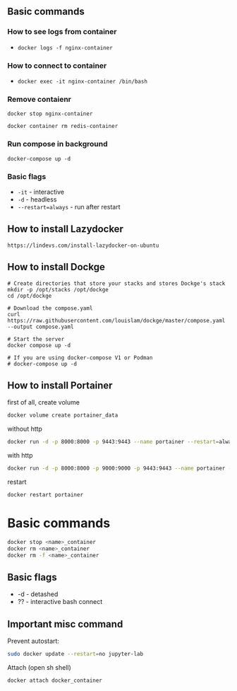 ## Basic commands

### How to see logs from container 
* `docker logs -f nginx-container`

### How to connect to container
* `docker exec -it nginx-container /bin/bash`

### Remove contaienr
```
docker stop nginx-container

docker container rm redis-container
```

### Run compose in background
```
docker-compose up -d
```



### Basic flags
* `-it` - interactive
* `-d` - headless
* `--restart=always` - run after restart



## How to install Lazydocker
```
https://lindevs.com/install-lazydocker-on-ubuntu
```

## How to install Dockge
```
# Create directories that store your stacks and stores Dockge's stack
mkdir -p /opt/stacks /opt/dockge
cd /opt/dockge

# Download the compose.yaml
curl https://raw.githubusercontent.com/louislam/dockge/master/compose.yaml --output compose.yaml

# Start the server
docker compose up -d

# If you are using docker-compose V1 or Podman
# docker-compose up -d
```


## How to install Portainer
first of all, create volume
``` bash
docker volume create portainer_data
```
without http
``` bash
docker run -d -p 8000:8000 -p 9443:9443 --name portainer --restart=always -v /var/run/docker.sock:/var/run/docker.sock -v portainer_data:/data portainer/portainer-ce:latest
```
with http
```bash
docker run -d -p 8000:8000 -p 9000:9000 -p 9443:9443 --name portainer --restart=always -v /var/run/docker.sock:/var/run/docker.sock -v portainer_data:/data portainer/portainer-ce:latest
```
restart
``` bash
docker restart portainer
```

# Basic commands
``` bash
docker stop <name>_container
docker rm <name>_container
docker rm -f <name>_container
```
## Basic flags
* -d - detashed
* ?? - interactive bash connect


## Important misc command
Prevent autostart:
``` bash
sudo docker update --restart=no jupyter-lab
```
Attach (open sh shell)
``` bash
docker attach docker_container
```
